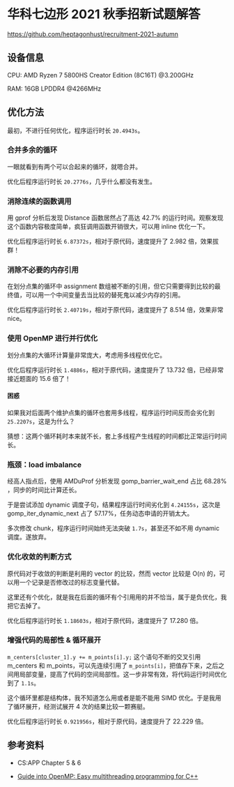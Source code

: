 # 华科七边形 2021 秋季招新试题解答

https://github.com/heptagonhust/recruitment-2021-autumn

## 设备信息

CPU: AMD Ryzen 7 5800HS Creator Edition (8C16T) @3.200GHz

RAM: 16GB LPDDR4 @4266MHz

## 优化方法

最初，不进行任何优化，程序运行时长 `20.4943s`。

### 合并多余的循环

一眼就看到有两个可以合起来的循环，就嗯合并。

优化后程序运行时长 `20.2776s`，几乎什么都没有发生。

### 消除连续的函数调用

用 gprof 分析后发现 Distance 函数居然占了高达 42.7% 的运行时间。观察发现这个函数内容极度简单，疯狂调用函数开销很大，可以用 inline 优化一下。

优化后程序运行时长 `6.87372s`，相对于原代码，速度提升了 2.982 倍，效果拔群！

### 消除不必要的内存引用

在划分点集的循环中 assignment 数组被不断的引用，但它只需要得到比较的最终值，可以用一个中间变量去当比较的替死鬼以减少内存的引用。

优化后程序运行时长 `2.40719s`，相对于原代码，速度提升了 8.514 倍，效果非常 nice。

### 使用 OpenMP 进行并行优化

划分点集的大循环计算量非常庞大，考虑用多线程优化它。

优化后程序运行时长 `1.4886s`，相对于原代码，速度提升了 13.732 倍，已经非常接近题面的 15.6 倍了！

#### 困惑

如果我对后面两个维护点集的循环也套用多线程，程序运行时间反而会劣化到 `25.2207s`，这是为什么？

猜想：这两个循环耗时本来就不长，套上多线程产生线程的时间都比正常运行时间长。

### 瓶颈：load imbalance

经高人指点后，使用 AMDuProf 分析发现 gomp_barrier_wait_end 占比 68.28% ，同步的时间比计算还长。

于是尝试添加 dynamic 调度子句，结果程序运行时间劣化到 `4.24155s`，这次是 gomp_iter_dynamic_next 占了 57.17%，任务动态申请的开销太大。

多次修改 chunk，程序运行时间始终无法突破 `1.7s`，甚至还不如不用 dynamic 调度。遂放弃。

### 优化收敛的判断方式

原代码对于收敛的判断是利用的 vector 的比较，然而 vector 比较是 O(n) 的，可以用一个记录是否修改过的标志变量代替。

这里还有个优化，就是我在后面的循环有个引用用的并不恰当，属于是负优化，我把它去掉了。

优化后程序运行时长 `1.18603s`，相对于原代码，速度提升了 17.280 倍。

### 增强代码的局部性 & 循环展开

`m_centers[cluster_1].y += m_points[i].y;` 这个语句不断的交叉引用 m_centers 和 m_points，可以先连续引用了 `m_points[i]`，把值存下来，之后之间用局部变量，提高了代码的空间局部性。这一步非常有效，将代码运行时间优化到了 `1.1s`。

这个循环里都是结构体，我不知道怎么用或者是能不能用 SIMD 优化。于是我用了循环展开，经测试展开 4 次的结果比较一颗赛艇。

优化后程序运行时长 `0.921956s`，相对于原代码，速度提升了 22.229 倍。

## 参考资料

* CS:APP Chapter 5 & 6

* [Guide into OpenMP: Easy multithreading programming for C++](https://bisqwit.iki.fi/story/howto/openmp/#Abstract)
